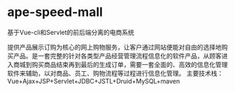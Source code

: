 # ape-speed-mall
基于Vue-cli和Servlet的前后端分离的电商系统

提供产品展示订购为核心的网上购物服务，让客户通过网站便能对自由的选择地购买产品。是一套完整的针对各类型产品经营管理流程信息化的软件产品，从顾客进入商城到购买商品结束再到最后的生成订单，需要一套全面的、高效的信息化管理软件来辅助，以对商品、员工、购物流程等过程进行信息化管理。
主要技术栈：Vue+Ajax+JSP+Servlet+JDBC+JSTL+Druid+MySQL+maven


